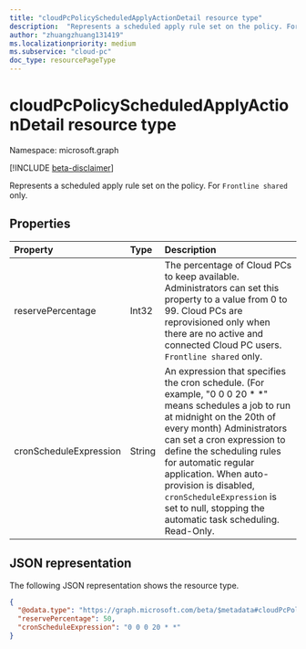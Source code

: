```yaml
---
title: "cloudPcPolicyScheduledApplyActionDetail resource type"
description:  "Represents a scheduled apply rule set on the policy. For `Frontline shared` only."
author: "zhuangzhuang131419"
ms.localizationpriority: medium
ms.subservice: "cloud-pc"
doc_type: resourcePageType
---
```


# cloudPcPolicyScheduledApplyActionDetail resource type

Namespace: microsoft.graph

[!INCLUDE [beta-disclaimer](../../includes/beta-disclaimer.md)]

Represents a scheduled apply rule set on the policy. For `Frontline shared` only.

## Properties

|Property|Type|Description|
|:---|:---|:---|
|reservePercentage|Int32|The percentage of Cloud PCs to keep available. Administrators can set this property to a value from 0 to 99. Cloud PCs are reprovisioned only when there are no active and connected Cloud PC users. `Frontline shared` only.|
|cronScheduleExpression|String|An expression that specifies the cron schedule. (For example, "0 0 0 20 * *" means schedules a job to run at midnight on the 20th of every month) Administrators can set a cron expression to define the scheduling rules for automatic regular application. When auto-provision is disabled, `cronScheduleExpression` is set to null, stopping the automatic task scheduling. Read-Only.|

## JSON representation

The following JSON representation shows the resource type.
<!-- {
  "blockType": "resource",
  "keyProperty": "id",
  "@odata.type": "microsoft.graph.cloudPcPolicyScheduledApplyActionDetail",
  "baseType": "microsoft.graph.entity",
  "openType": false
}
-->

``` json
{
  "@odata.type": "https://graph.microsoft.com/beta/$metadata#cloudPcPolicyScheduledApplyActionDetail",
  "reservePercentage": 50,
  "cronScheduleExpression": "0 0 0 20 * *"
}
```
